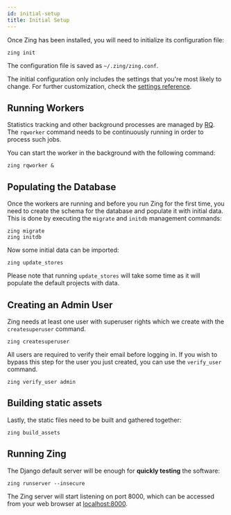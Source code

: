 ```yaml
---
id: initial-setup
title: Initial Setup
---
```


Once Zing has been installed, you will need to initialize its configuration file:

```shell
zing init
```

The configuration file is saved as `~/.zing/zing.conf`.

The initial configuration only includes the settings that you're most likely to
change. For further customization, check the [settings
reference](ref-settings.md).


## Running Workers

Statistics tracking and other background processes are managed by [RQ](
http://python-rq.org/). The `rqworker` command needs to be continuously running
in order to process such jobs.

You can start the worker in the background with the following command:

```shell
zing rqworker &
```

## Populating the Database

Once the workers are running and before you run Zing for the first time, you
need to create the schema for the database and populate it with initial data.
This is done by executing the `migrate` and `initdb` management commands:

```shell
zing migrate
zing initdb
```

Now some initial data can be imported:

```shell
zing update_stores
```

Please note that running `update_stores` will take some time as it will populate
the default projects with data.


## Creating an Admin User

Zing needs at least one user with superuser rights which we create with the
`createsuperuser` command.

```shell
zing createsuperuser
```

All users are required to verify their email before logging in. If you wish to
bypass this step for the user you just created, you can use the `verify_user` command.

```shell
zing verify_user admin
```


## Building static assets

Lastly, the static files need to be built and gathered together:

```shell
zing build_assets
```


## Running Zing

The Django default server will be enough for **quickly testing** the software:

```shell
zing runserver --insecure
```

The Zing server will start listening on port 8000, which can be accessed from
your web browser at [localhost:8000](http://localhost:8000/).
